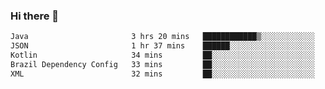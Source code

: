 ### Hi there 👋

<!--START_SECTION:waka-->

```txt
Java                       3 hrs 20 mins   ████████████▒░░░░░░░░░░░░   48.73 %
JSON                       1 hr 37 mins    ██████░░░░░░░░░░░░░░░░░░░   23.79 %
Kotlin                     34 mins         ██░░░░░░░░░░░░░░░░░░░░░░░   08.38 %
Brazil Dependency Config   33 mins         ██░░░░░░░░░░░░░░░░░░░░░░░   08.09 %
XML                        32 mins         ██░░░░░░░░░░░░░░░░░░░░░░░   07.86 %
```

<!--END_SECTION:waka-->

<!--
**jerry-shao/jerry-shao** is a ✨ _special_ ✨ repository because its `README.md` (this file) appears on your GitHub profile.

Here are some ideas to get you started:

- 🔭 I’m currently working on ...
- 🌱 I’m currently learning ...
- 👯 I’m looking to collaborate on ...
- 🤔 I’m looking for help with ...
- 💬 Ask me about ...
- 📫 How to reach me: ...
- 😄 Pronouns: ...
- ⚡ Fun fact: ...
-->
